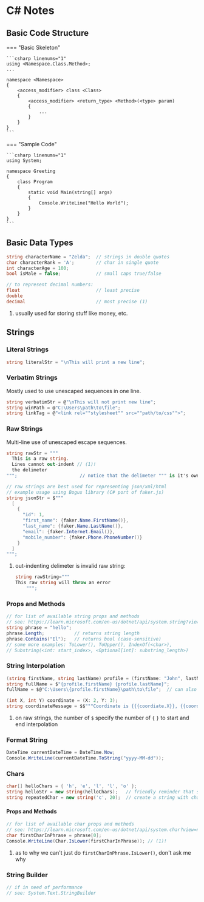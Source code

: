 # C# Notes

## Basic Code Structure

=== "Basic Skeleton"

    ```csharp linenums="1"
    using <Namespace.Class.Method>;
    ...

    namespace <Namespace>
    {
        <access_modifier> class <Class>
        {
            <access_modifier> <return_type> <Method>(<type> param)
            {
                ...
            }
        }
    }
    ```

=== "Sample Code"

    ```csharp linenums="1"
    using System;

    namespace Greeting
    {
        class Program
        {
            static void Main(string[] args)
            {
                Console.WriteLine("Hello World");
            }
        }
    }
    ```

## Basic Data Types

```csharp linenums="1"
string characterName = "Zelda";  // strings in double quotes
char characterRank = 'A';        // char in single quote
int characterAge = 100;
bool isMale = false;             // small caps true/false

// to represent decimal numbers:
float                            // least precise
double
decimal                          // most precise (1)
```

1. usually used for storing stuff like money, etc.

## Strings

### Literal Strings

```csharp linenums="1"
string literalStr = "\nThis will print a new line";
```

### Verbatim Strings

Mostly used to use unescaped sequences in one line.

```csharp linenums="1"
string verbatimStr = @"\nThis will not print new line";
string winPath = @"C:\Users\path\to\file";
string linkTag = @"<link rel=""stylesheet"" src=""path/to/css"">";
```

### Raw Strings

Multi-line use of unescaped escape sequences.

```csharp linenums="1"
string rawStr = """
  This is a raw string.
  Lines cannot out-indent // (1)!
  the delimeter
""";                       // notice that the delimeter """ is it's own line

// raw strings are best used for representing json/xml/html
// example usage using Bogus library (C# port of faker.js)
string jsonStr = $"""
  [
    {
      "id": 1,
      "first_name": {faker.Name.FirstName()},
      "last_name": {faker.Name.LastName()},
      "email": {faker.Internet.Email()},
      "mobile_number": {faker.Phone.PhoneNumber()}
    }
  ]
""";
```

1. out-indenting delimeter is invalid raw string:
    ```csharp
    string rawString="""
    This raw string will throw an error
        """;
    ```

### Props and Methods

```csharp linenums="1"
// for list of available string props and methods
// see: https://learn.microsoft.com/en-us/dotnet/api/system.string?view=net-7.0#properties
string phrase = "hello";
phrase.Length;           // returns string length
phrase.Contains("El");   // returns bool (case-sensitive)
// some more examples: ToLower(), ToUpper(), IndexOf(<char>),
// Substring(<int: start_index>, <Optional[int]: substring_length>)
```

### String Interpolation

```csharp linenums="1"
(string firstName, string lastName) profile = (firstName: "John", lastName: "Doe");
string fullName = $"{profile.firstName} {profile.lastName}";
fullName = $@"C:\Users\{profile.firstName}\path\to\file";  // can also be @$

(int X, int Y) coordinate = (X: 2, Y: 3);
string coordinateMessage = $$"""Coordinate is {{{coordiate.X}}, {{coordinate.Y}}}"""; // (1)!
```

1. on raw strings, the number of `$` specify the number of `{` `}` to start and end interpolation

### Format String

```csharp linenums="1"
DateTime currentDateTime = DateTime.Now;
Console.WriteLine(currentDateTime.ToString("yyyy-MM-dd"));
```

### Chars

```csharp linenums="1"
char[] helloChars = { 'h', 'e', 'l', 'l', 'o' };
string helloStr = new string(helloChars);   // friendly reminder that string is just an array of chars
string repeatedChar = new string('c', 20);  // create a string with char repeated x times
```
#### Props and Methods

```csharp linenums="1"
// for list of available char props and methods
// see: https://learn.microsoft.com/en-us/dotnet/api/system.char?view=net-7.0#fields
char firstCharInPhrase = phrase[0];
Console.WriteLine(Char.IsLower(firstCharInPhrase)); // (1)!
```

1. as to why we can't just do `firstCharInPhrase.IsLower()`, don't ask me why

### String Builder

```csharp linenums="1"
// if in need of performance
// see: System.Text.StringBuilder
```
